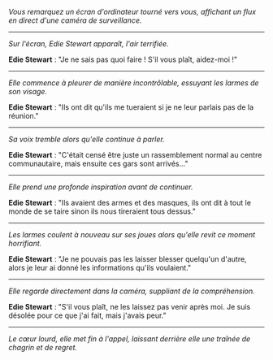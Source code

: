 _Vous remarquez un écran d'ordinateur tourné vers vous, affichant un flux en direct d'une caméra de surveillance._

---

_Sur l'écran, Edie Stewart apparaît, l'air terrifiée._

**Edie Stewart** : "Je ne sais pas quoi faire ! S'il vous plaît, aidez-moi !"

---

_Elle commence à pleurer de manière incontrôlable, essuyant les larmes de son visage._

**Edie Stewart** : "Ils ont dit qu'ils me tueraient si je ne leur parlais pas de la réunion."

---

_Sa voix tremble alors qu'elle continue à parler._

**Edie Stewart** : "C'était censé être juste un rassemblement normal au centre communautaire, mais ensuite ces gars sont arrivés..."

---

_Elle prend une profonde inspiration avant de continuer._

**Edie Stewart** : "Ils avaient des armes et des masques, ils ont dit à tout le monde de se taire sinon ils nous tireraient tous dessus."

---

_Les larmes coulent à nouveau sur ses joues alors qu'elle revit ce moment horrifiant._

**Edie Stewart** : "Je ne pouvais pas les laisser blesser quelqu'un d'autre, alors je leur ai donné les informations qu'ils voulaient."

---

_Elle regarde directement dans la caméra, suppliant de la compréhension._

**Edie Stewart** : "S'il vous plaît, ne les laissez pas venir après moi. Je suis désolée pour ce que j'ai fait, mais j'avais peur."

---

_Le cœur lourd, elle met fin à l'appel, laissant derrière elle une traînée de chagrin et de regret._

